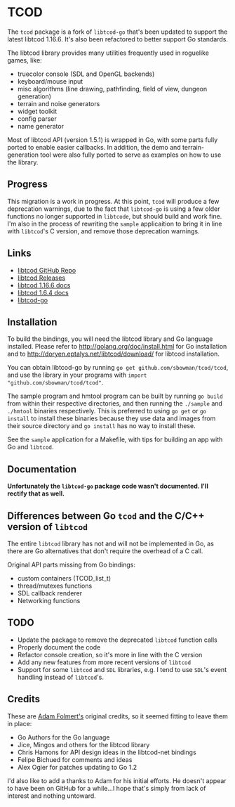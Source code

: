 # TCOD

The `tcod` package is a fork of `libtcod-go` that's been updated to support the 
latest libtcod 1.16.6.  It's also been refactored to better support Go standards.

The libtcod library provides many utilities frequently used in roguelike games, like:

* truecolor console (SDL and OpenGL backends)
* keyboard/mouse input
* misc algorithms (line drawing, pathfinding, field of view, dungeon generation)
* terrain and noise generators
* widget toolkit
* config parser
* name generator

Most of libtcod API (version 1.5.1) is wrapped in Go, with some parts fully ported to enable easier
callbacks. In addition, the demo and terrain-generation tool were also fully ported to
serve as examples on how to use the library.

## Progress

This migration is a work in progress.  At this point, `tcod` will produce a few
deprecation warnings, due to the fact that `libtcod-go` is using a few older 
functions no longer supported in `libtcode`, but should build and work fine. I'm 
also in the process of rewriting the `sample` applicaition to bring it in line with `libtcod`'s C version,
and remove those deprecation warnings.

## Links

* [libtcod GitHub Repo](https://github.com/libtcod/libtcod)
* [libtcod Releases](https://github.com/libtcod/libtcod/releases)  
* [libtcod 1.16.6 docs](https://libtcod.readthedocs.io/en/latest)
* [libtcod 1.6.4 docs](https://libtcod.github.io/docs/index2.html?c=true&cpp=false&cs=false&py=false&lua=false)
* [libtcod-go](https://github.com/afolmert/libtcod-go) 

## Installation

To build the bindings, you will need the libtcod library and Go language installed.
Please refer to http://golang.org/doc/install.html for Go installation
and to http://doryen.eptalys.net/libtcod/download/ for libtcod installation.

You can obtain libtcod-go by running `go get github.com/sbowman/tcod/tcod`,
and use the library in your programs with `import "github.com/sbowman/tcod/tcod"`.

The sample program and hmtool program can be built by running `go build` from
within their respective directories, and then running the `./sample` and `./hmtool`
binaries respectively. This is preferred to using `go get` or `go install` to
install these binaries because they use data and images from their source directory
and `go install` has no way to install these.

See the `sample` application for a Makefile, with tips for building an app with Go
and `libtcod`.  

## Documentation

**Unfortunately the `libtcod-go` package code wasn't documented.  I'll rectify that
as well.**

## Differences between Go `tcod` and the C/C++ version of `libtcod`

The entire `libtcod` library has not and will not be implemented in Go, as there are
Go alternatives that don't require the overhead of a C call.

Original API parts missing from Go bindings:

* custom containers (TCOD_list_t)
* thread/mutexes functions
* SDL callback renderer
* Networking functions

## TODO

* Update the package to remove the deprecated `libtcod` function calls
* Properly document the code
* Refactor console creation, so it's more in line with the C version
* Add any new features from more recent versions of `libtcod`
* Support for some `libtcod` and `SDL` libraries, e.g. I tend to use `SDL`'s event
  handling instead of `libtcod`'s.

## Credits

These are [Adam Folmert's](https://github.com/afolmert) original credits, so it 
seemed fitting to leave them in place:

* Go Authors for the Go language
* Jice, Mingos and others for the libtcod library
* Chris Hamons for API design ideas in the libtcod-net bindings
* Felipe Bichued for comments and ideas
* Alex Ogier for patches updating to Go 1.2

I'd also like to add a thanks to Adam for his initial efforts.  He doesn't appear to
have been on GitHub for a while...I hope that's simply from lack of interest and 
nothing untoward.  
